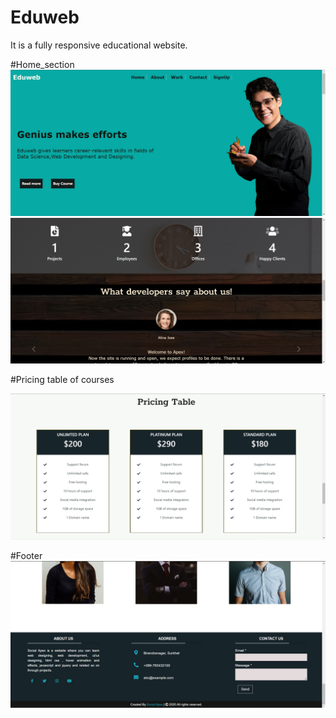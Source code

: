 # Eduweb
It is a fully responsive educational website.

#Home_section
![#Home](https://github.com/Rati777669/Eduweb/blob/main/Image%204.jpg)
![#sections](https://github.com/Rati777669/Eduweb/blob/main/Image%205.jpg)

#Pricing table of courses

![#pricing](https://github.com/Rati777669/Eduweb/blob/main/Image%206.jpg)

#Footer
![#footer](https://github.com/Rati777669/Eduweb/blob/main/Image%209.jpg)
